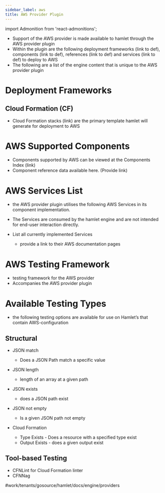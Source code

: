 ```yaml
---
sidebar_label: aws
title: AWS Provider Plugin
---
```

import Admonition from 'react-admonitions';

* Support of the AWS provider is made available to hamlet through the AWS provider plugin
* Within the plugin are the following deployment frameworks (link to def), components (link to def), references (link to def) and services (link to def) to deploy to AWS
* The following are a list of the engine content that is unique to the AWS provider plugin

# Deployment Frameworks
## Cloud Formation (CF)
* Cloud Formation stacks (link) are the primary template hamlet will generate for deployment to AWS

# AWS Supported Components
* Components supported by AWS can be viewed at the Components Index (link)
* Component reference data available here. (Provide link) 

# AWS Services List
* the AWS provider plugin utilises the following AWS Services in its component implementation.
* The Services are consumed by the hamlet engine and are not intended for end-user interaction directly.

* List all currently implemented Services
	* provide a link to their AWS documentation pages 


# AWS Testing Framework
* testing framework for the AWS provider
* Accompanies the AWS provider plugin

# Available Testing Types
* the following testing options are available for use on Hamlet’s that contain AWS-configuration

## Structural
* JSON match
	* Does a JSON Path match a specific value
* JSON length
	* length of an array at a given path
* JSON exists
	* does a JSON path exist
* JSON not empty
	* Is a given JSON path not empty

* Cloud Formation
	* Type Exists - Does a resource with a specified type exist
	* Output Exists - does a given output exist

## Tool-based Testing
* CFNLint for Cloud Formation linter
* CFNNag

#work/tenants/gosource/hamlet/docs/engine/providers